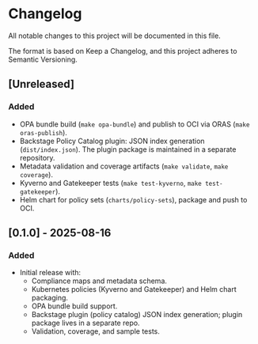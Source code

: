 # Changelog

All notable changes to this project will be documented in this file.

The format is based on Keep a Changelog, and this project adheres to Semantic Versioning.

## [Unreleased]

### Added

- OPA bundle build (`make opa-bundle`) and publish to OCI via ORAS (`make oras-publish`).
- Backstage Policy Catalog plugin: JSON index generation (`dist/index.json`). The plugin package is maintained in a separate repository.
- Metadata validation and coverage artifacts (`make validate`, `make coverage`).
- Kyverno and Gatekeeper tests (`make test-kyverno`, `make test-gatekeeper`).
- Helm chart for policy sets (`charts/policy-sets`), package and push to OCI.

## [0.1.0] - 2025-08-16

### Added

- Initial release with:
  - Compliance maps and metadata schema.
  - Kubernetes policies (Kyverno and Gatekeeper) and Helm chart packaging.
  - OPA bundle build support.
  - Backstage plugin (policy catalog) JSON index generation; plugin package lives in a separate repo.
  - Validation, coverage, and sample tests.
